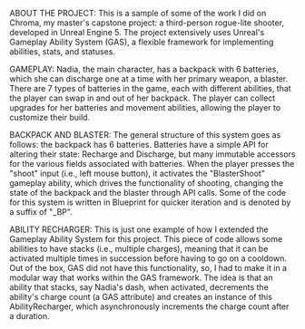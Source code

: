 ABOUT THE PROJECT: 
This is a sample of some of the work I did on Chroma, my master's capstone project: a third-person rogue-lite shooter, developed in Unreal Engine 5. The project extensively uses Unreal's Gameplay Ability System (GAS), a flexible framework for implementing abilities, stats, and statuses. 

GAMEPLAY: 
Nadia, the main character, has a backpack with 6 batteries, which she can discharge one at a time with her primary weapon, a blaster. There are 7 types of batteries in the game, each with different abilities, that the player can swap in and out of her backpack. The player can collect upgrades for her batteries and movement abilities, allowing the player to customize their build.

BACKPACK AND BLASTER:
The general structure of this system goes as follows: the backpack has 6 batteries. Batteries have a simple API for altering their state: Recharge and Discharge, but many immutable accessors for the various fields associated with batteries. When the player presses the "shoot" input (i.e., left mouse button), it activates the "BlasterShoot" gameplay ability, which drives the functionality of shooting, changing the state of the backpack and the blaster through API calls. Some of the code for this system is written in Blueprint for quicker iteration and is denoted by a suffix of "_BP".

ABILITY RECHARGER:
This is just one example of how I extended the Gameplay Ability System for this project. This piece of code allows some abilities to have stacks (i.e., multiple charges), meaning that it can be activated multiple times in succession before having to go on a cooldown. Out of the box, GAS did not have this functionality, so, I had to make it in a modular way that works within the GAS framework. The idea is that an ability that stacks, say Nadia's dash, when activated, decrements the ability's charge count (a GAS attribute) and creates an instance of this AbilityRecharger, which asynchronously increments the charge count after a duration. 
